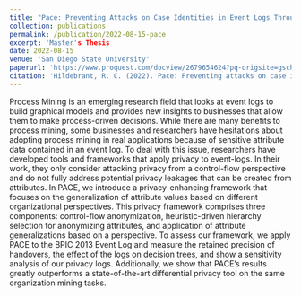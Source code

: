 ```yaml
---
title: "Pace: Preventing Attacks on Case Identities in Event Logs Through Attribute Generalizations"
collection: publications
permalink: /publication/2022-08-15-pace
excerpt: 'Master's Thesis
date: 2022-08-15
venue: 'San Diego State University'
paperurl: 'https://www.proquest.com/docview/2679654624?pq-origsite=gscholar&fromopenview=true'
citation: 'Hildebrant, R. C. (2022). Pace: Preventing attacks on case identities in event logs through attribute generalizations (Order No. 29254529). Available from ProQuest Dissertations & Theses A&I; ProQuest Dissertations & Theses Global. (2679654624). Retrieved from https://www.proquest.com/dissertations-theses/pace-preventing-attacks-on-case-identities-event/docview/2679654624/se-2'
---
```

Process Mining is an emerging research field that looks at event logs to build graphical models and provides new insights to businesses that allow them to make process-driven decisions. While there are many benefits to process mining, some businesses and researchers have hesitations about adopting process mining in real applications because of sensitive attribute data contained in an event log. To deal with this issue, researchers have developed tools and frameworks that apply privacy to event-logs. In their work, they only consider attacking privacy from a control-flow perspective and do not fully address potential privacy leakages that can be created from attributes. In PACE, we introduce a privacy-enhancing framework that focuses on the generalization of attribute values based on different organizational perspectives. This privacy framework comprises three components: control-flow anonymization, heuristic-driven hierarchy selection for anonymizing attributes, and application of attribute generalizations based on a perspective. To assess our framework, we apply PACE to the BPIC 2013 Event Log and measure the retained precision of handovers, the effect of the logs on decision trees, and show a sensitivity analysis of our privacy logs. Additionally, we show that PACE’s results greatly outperforms a state-of-the-art differential privacy tool on the same organization mining tasks.
